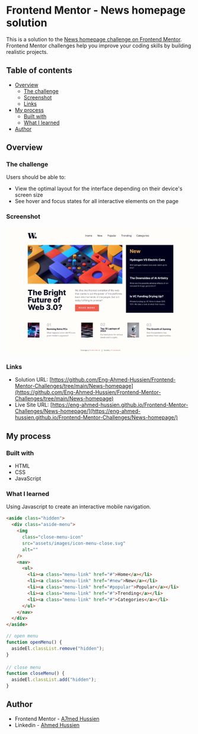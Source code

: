 # Frontend Mentor - News homepage solution

This is a solution to the [News homepage challenge on Frontend Mentor](https://www.frontendmentor.io/challenges/news-homepage-H6SWTa1MFl). Frontend Mentor challenges help you improve your coding skills by building realistic projects.

## Table of contents

- [Overview](#overview)
  - [The challenge](#the-challenge)
  - [Screenshot](#screenshot)
  - [Links](#links)
- [My process](#my-process)
  - [Built with](#built-with)
  - [What I learned](#what-i-learned)
- [Author](#author)

## Overview

### The challenge

Users should be able to:

- View the optimal layout for the interface depending on their device's screen size
- See hover and focus states for all interactive elements on the page

### Screenshot

![Screenshot](./assets/images/Screenshot.jpeg)

### Links

- Solution URL: [https://github.com/Eng-Ahmed-Hussien/Frontend-Mentor-Challenges/tree/main/News-homepage](https://github.com/Eng-Ahmed-Hussien/Frontend-Mentor-Challenges/tree/main/News-homepage)
- Live Site URL: [https://eng-ahmed-hussien.github.io/Frontend-Mentor-Challenges/News-homepage/](https://eng-ahmed-hussien.github.io/Frontend-Mentor-Challenges/News-homepage/)

## My process

### Built with

- HTML
- CSS
- JavaScript

### What I learned

Using Javascript to create an interactive mobile navigation.

```html
<aside class="hidden">
  <div class="aside-menu">
    <img
      class="close-menu-icon"
      src="assets/images/icon-menu-close.svg"
      alt=""
    />
    <nav>
      <ul>
        <li><a class="menu-link" href="#">Home</a></li>
        <li><a class="menu-link" href="#new">New</a></li>
        <li><a class="menu-link" href="#popular">Popular</a></li>
        <li><a class="menu-link" href="#">Trending</a></li>
        <li><a class="menu-link" href="#">Categories</a></li>
      </ul>
    </nav>
  </div>
</aside>
```

```js
// open menu
function openMenu() {
  asideEl.classList.remove("hidden");
}

// close menu
function closeMenu() {
  asideEl.classList.add("hidden");
}
```

## Author

- Frontend Mentor - [A7med Hussien](https://www.frontendmentor.io/profile/Eng-Ahmed-Hussien)
- Linkedin - [Ahmed Hussien](https://www.linkedin.com/in/ahmed-hussien-front-end-developer/)
